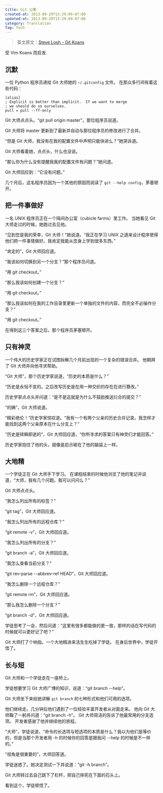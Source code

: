 ```yaml
---
title: Git 公案
created-at: 2013-09-29T13:29:09-07:00
updated-at: 2013-09-29T13:29:09-07:00
category: Translation
Tag: Tech
---
```


> 英文原文：[Steve Losh - Git Koans](http://stevelosh.com/blog/2013/04/git-koans/)<br/>


受 Vim Koans 而启发.

## 沉默

一位 Python 程序员递给 Git 大师她的 `~/.gitconfig` 文件。
在那众多行间有着这些代码：

    [alias]
    ; Explicit is better than implicit.  If we want to merge
    ; we should do so ourselves.
    pull = pull --ff-only

Git 大师点点头。“git pull origin master”，那位程序员说道。

Git 大师将 master 更新到了最新并自动与那位程序员的修改进行了合并。

“但是 Git 大师，我没有在我的配置文件中声明只能快进么？”她哭诉道。

Git 大师看着她，点点头，什么也没说。

“那么你为什么没有提醒我我的配置文件有问题？”她问道。

Git 大师回应到：“它没有问题。”

几个月后，这名程序员因为一个其他的原因而阅读了 `git --help config`，茅塞顿开。


## 把一件事做好

一名 UNIX 程序员正在一个隔间办公室（cubicle farms）里工作。
当她看见 Git 大师走过的时候，她跑过去见他。

“见到您是我的荣幸，Git 大师！”她说道。“我正在学习 UNIX 之道来设计程序使得他们把一件事情做好。我肯定我能从您身上学到很多东西。”

“肯定的”，Git 大师回应道。

“我该如何切换到另一个分支？”那个程序员问道。

“用 git checkout。”

“那么我该如何创建一个分支？”

“用 git checkout。”

“那么我该如何在我的工作目录里更新一个单独的文件的内容，而完全不必操作分支？”

“用 git checkout。”

在得到这三个答案之后，那个程序员茅塞顿开。

## 只有神灵

一个伟大的历史学家正在试图拆解几个月前出现的一个复杂的错误合并。 他朝拜了 Git 大师并向他寻求帮助。

“Git 大师”，那个历史学家说道，“历史的本质是什么？”

“历史是永恒不变的。之后改写历史是在用一种交织的存在在进行篡改。”

历史学家点点头并问道：“是不是这就是为什么不鼓励推送衍合的提交？”

“的确”，Git 大师说道。

“精彩绝伦！”历史学家惊叹道。“我有一个有两个父亲的历史合并记录。我怎样才能找到这两个父亲原本在什么分支上？”

“历史是转瞬即逝的”，Git 大师回应道，“你所寻求的答案只有神灵们才能回答。”

历史学家抱住了他的头，就像是启示砸在了他的脑袋上一样。


## 大地精

一个学徒正在 Git 大师手下学习。
在课程结束的时候他浏览了他的笔记并说道，“大师，我有几个问题。我可以问问么？”

Git 大师点点头。

“我怎么列出所有的标签？”

“git tag”，Git 大师回应道。

“我怎么列出所有的远程仓库？”

“git remote -v”，Git 大师回应道。

“我怎么列出所有的分支？”

“git branch -a”，Git 大师回应道。

“我怎么查看当前分支？”

“git rev-parse --abbrev-ref HEAD”，Git 大师回应道。

“我怎么删除一个远程仓库？”

“git remote rm”，Git 大师回应道。

“那么我怎么删除一个分支？”

“git branch -d”，Git 大师回应道。

学徒思考了一会，然后问道：“这里有很多都能做的更一致，那样的话在写代码的时候就可以更好记了吧？”

Git 大师打了个响指。一个大地精进来活生生吃掉了学徒。
在身后世界中，学徒开悟了。


## 长与短

Git 大师和一个学徒走在一座桥上。

学徒想要学习 Git 大师广博的知识，说道：“git branch --help”。

Git 大师坐下来给她讲解 `git branch` 的七种形式和他们可用的选项。

他们继续走。几分钟后他们遇到了一位经验丰富开发者从对面走来。
他向 Git 大师鞠了一躬并问道：“git branch -h”。
Git 大师简洁的告诉了他最常用的分支选项。
开发者感谢了他并继续他的旅程。

“大师”，学徒说道，“命令的长选项与短选项的本质是什么？我以为他们是等价的，但是当那个开发者用 -h 的时候你的回答是跟我问 --help 的时候是不一样的。”

“视角是很重要的”，大师回答道。

学徒迷惑了。她决定测试一下并说道：“git -h branch”。

Git 大师转过去自己跳下了栏杆，把自己摔死在下面的石头上。

看到这个，学徒顿悟了。
